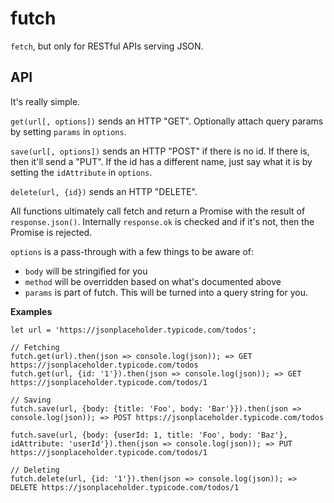 # futch
`fetch`, but only for RESTful APIs serving JSON.

## API
It's really simple.

`get(url[, options])` sends an HTTP "GET". Optionally attach query params by setting `params` in `options`.


`save(url[, options])` sends an HTTP "POST" if there is no id. If there is, then it'll send a "PUT". If the id has a different name, just say what it is by setting the `idAttribute` in `options`.

`delete(url, {id})` sends an HTTP "DELETE".

All functions ultimately call fetch and return a Promise with the result of `response.json()`. Internally `response.ok` is checked and if it's not, then the Promise is rejected. 

`options` is a pass-through with a few things to be aware of: 

- `body` will be stringified for you
- `method` will be overridden based on what's documented above
- `params` is part of futch. This will be turned into a query string for you.

**Examples**
```
let url = 'https://jsonplaceholder.typicode.com/todos';

// Fetching
futch.get(url).then(json => console.log(json)); => GET https://jsonplaceholder.typicode.com/todos
futch.get(url, {id: '1'}).then(json => console.log(json)); => GET https://jsonplaceholder.typicode.com/todos/1

// Saving
futch.save(url, {body: {title: 'Foo', body: 'Bar'}}).then(json => console.log(json)); => POST https://jsonplaceholder.typicode.com/todos

futch.save(url, {body: {userId: 1, title: 'Foo', body: 'Baz'}, idAttribute: 'userId'}).then(json => console.log(json)); => PUT https://jsonplaceholder.typicode.com/todos/1

// Deleting
futch.delete(url, {id: '1'}).then(json => console.log(json)); => DELETE https://jsonplaceholder.typicode.com/todos/1

```


